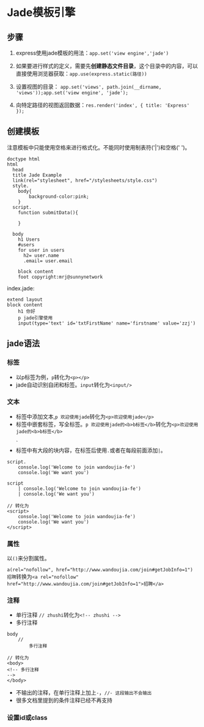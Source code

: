 # Jade模板引擎

## 步骤

1. express使用jade模板的用法：`app.set('view engine','jade')`

2. 如果要进行样式的定义，需要先**创建静态文件目录**，这个目录中的内容，可以直接使用浏览器获取：`app.use(express.static(路径))`

3. 设置视图的目录： `app.set('views', path.join(__dirname, 'views'));app.set('view engine', 'jade');`

4. 向特定路径的视图返回数据：`res.render('index', { title: 'Express' });`

## 创建模板

注意模板中只能使用空格来进行格式化。不能同时使用制表符('|')和空格(' ')。

```
doctype html
html
  head
  title Jade Example
  link(rel="stylesheet", href="/stylesheets/style.css")
  style.
    body{
        background-color:pink;
    }
  script.
    function submitData(){

    }

  body
    h1 Users
    #users
    for user in users
      h2= user.name
      .email= user.email
    
    block content
    foot copyright:mrj@sunnynetwork

```

index.jade:
```
extend layout
block content
    h1 你好
    p jade引擎使用
    input(type='text' id='txtFirstName' name='firstname' value='zzj')
```

## jade语法

### 标签

- 以p标签为例，`p`转化为`<p></p>`
- jade自动识别自闭和标签。`input`转化为`<input/>`

### 文本

- 标签中添加文本,`p 欢迎使用jade`转化为`<p>欢迎使用jade</p>`
- 标签中嵌套标签，写全标签。`p 欢迎使用jade的<b>b标签</b>`转化为`<p>欢迎使用jade的<b>b标签</b>`</p>`
- 标签中有大段的块内容，在标签后使用`.`或者在每段前面添加`|`。
```
script. 
    console.log('Welcome to join wandoujia-fe') 
    console.log('We want you')

script
    | console.log('Welcome to join wandoujia-fe') 
    | console.log('We want you')

// 转化为
<script>
    console.log('Welcome to join wandoujia-fe') 
    console.log('We want you')
</script>

```

### 属性

以`()`来分割属性。

`a(rel="nofollow", href="http://www.wandoujia.com/join#getJobInfo=1") 招聘`转换为`<a rel="nofollow" href="http://www.wandoujia.com/join#getJobInfo=1">招聘</a>`

### 注释

- 单行注释 `// zhushi`转化为`<!-- zhushi -->`
- 多行注释
```
body
    //
        多行注释

// 转化为
<body>
<!-- 多行注释
-->
</body>
```

- 不输出的注释，在单行注释上加上`-`，`//- 这段输出不会输出`
- 很多文档里提到的条件注释已经不再支持

### 设置id或class


